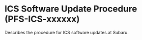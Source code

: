 # ICS Software Update Procedure (PFS-ICS-xxxxxx)

Describes the procedure for ICS software updates at Subaru.
 


